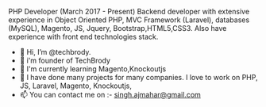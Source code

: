 PHP Developer (March 2017 - Present)
Backend developer with extensive experience in Object Oriented PHP, MVC Framework (Laravel), databases (MySQL), Magento, JS, Jquery, Bootstrap,HTML5,CSS3.
Also have experience with front end technologies stack.

- 👋 Hi, I’m @techbrody.
- 💯 i'm founder of TechBrody
- 👀 I'm currently learning Magento,Knockoutjs
- 🌱 I have done many projects for many companies. I love to work on PHP, JS, Laravel, Magento, Knockoutjs,
- 📫 You can contact me on :- singh.ajmahar@gmail.com

<!---
techbrody/techbrody is a ✨ special ✨ repository because its `README.md` (this file) appears on your GitHub profile.
You can click the Preview link to take a look at your changes.
--->
